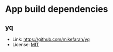 # App build dependencies

## yq

* Link: <https://github.com/mikefarah/yq>
* License: [MIT](./yq-LICENSE)
